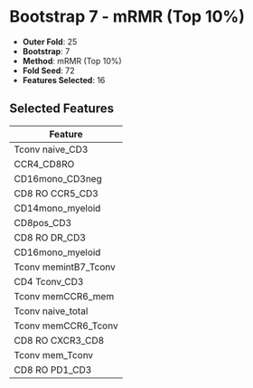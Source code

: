 # Bootstrap 7 - mRMR (Top 10%)

- **Outer Fold**: 25
- **Bootstrap**: 7
- **Method**: mRMR (Top 10%)
- **Fold Seed**: 72
- **Features Selected**: 16

## Selected Features

| Feature |
|---------|
| Tconv naive_CD3 |
| CCR4_CD8RO |
| CD16mono_CD3neg |
| CD8 RO CCR5_CD3 |
| CD14mono_myeloid |
| CD8pos_CD3 |
| CD8 RO DR_CD3 |
| CD16mono_myeloid |
| Tconv memintB7_Tconv |
| CD4 Tconv_CD3 |
| Tconv memCCR6_mem |
| Tconv naive_total |
| Tconv memCCR6_Tconv |
| CD8 RO CXCR3_CD8 |
| Tconv mem_Tconv |
| CD8 RO PD1_CD3 |

